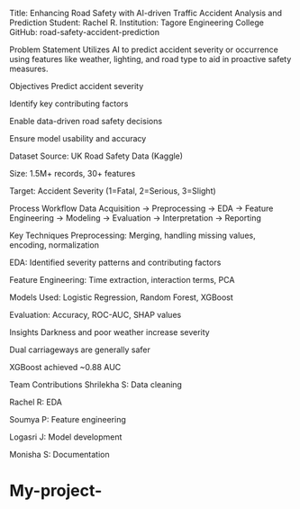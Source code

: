 Title: Enhancing Road Safety with AI-driven Traffic Accident Analysis and Prediction
Student: Rachel R.
Institution: Tagore Engineering College
GitHub: road-safety-accident-prediction

Problem Statement
Utilizes AI to predict accident severity or occurrence using features like weather, lighting, and road type to aid in proactive safety measures.

Objectives
Predict accident severity

Identify key contributing factors

Enable data-driven road safety decisions

Ensure model usability and accuracy

Dataset
Source: UK Road Safety Data (Kaggle)

Size: 1.5M+ records, 30+ features

Target: Accident Severity (1=Fatal, 2=Serious, 3=Slight)

Process Workflow
Data Acquisition → Preprocessing → EDA → Feature Engineering → Modeling → Evaluation → Interpretation → Reporting

Key Techniques
Preprocessing: Merging, handling missing values, encoding, normalization

EDA: Identified severity patterns and contributing factors

Feature Engineering: Time extraction, interaction terms, PCA

Models Used: Logistic Regression, Random Forest, XGBoost

Evaluation: Accuracy, ROC-AUC, SHAP values

Insights
Darkness and poor weather increase severity

Dual carriageways are generally safer

XGBoost achieved ~0.88 AUC

Team Contributions
Shrilekha S: Data cleaning

Rachel R: EDA

Soumya P: Feature engineering

Logasri J: Model development

Monisha S: Documentation

# My-project-
